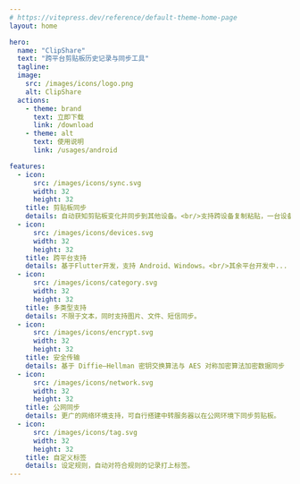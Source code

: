 ```yaml
---
# https://vitepress.dev/reference/default-theme-home-page
layout: home

hero:
  name: "ClipShare"
  text: "跨平台剪贴板历史记录与同步工具"
  tagline:
  image:
    src: /images/icons/logo.png
    alt: ClipShare
  actions:
    - theme: brand
      text: 立即下载
      link: /download
    - theme: alt
      text: 使用说明
      link: /usages/android

features:
  - icon:
      src: /images/icons/sync.svg
      width: 32
      height: 32
    title: 剪贴板同步
    details: 自动获知剪贴板变化并同步到其他设备。<br/>支持跨设备复制粘贴，一台设备复制，另一台设备直接粘贴。<br/>Android 10+ 支持后台同步
  - icon:
      src: /images/icons/devices.svg
      width: 32
      height: 32
    title: 跨平台支持
    details: 基于Flutter开发，支持 Android、Windows。<br/>其余平台开发中...
  - icon:
      src: /images/icons/category.svg
      width: 32
      height: 32
    title: 多类型支持
    details: 不限于文本，同时支持图片、文件、短信同步。
  - icon:
      src: /images/icons/encrypt.svg
      width: 32
      height: 32
    title: 安全传输
    details: 基于 Diffie–Hellman 密钥交换算法与 AES 对称加密算法加密数据同步
  - icon:
      src: /images/icons/network.svg
      width: 32
      height: 32
    title: 公网同步
    details: 更广的网络环境支持，可自行搭建中转服务器以在公网环境下同步剪贴板。
  - icon:
      src: /images/icons/tag.svg
      width: 32
      height: 32
    title: 自定义标签
    details: 设定规则，自动对符合规则的记录打上标签。
---
```

